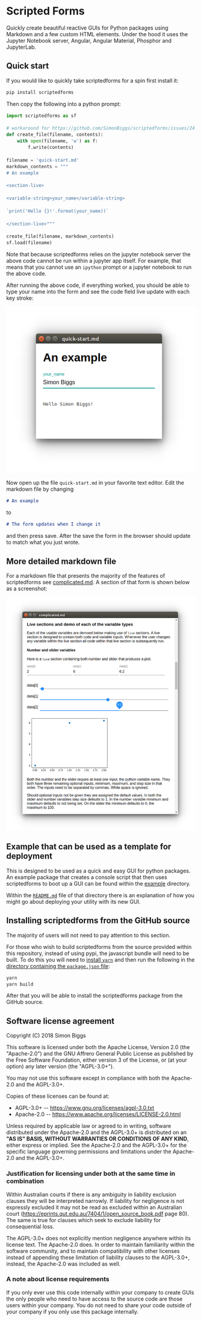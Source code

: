 <!-- markdownlint-disable MD033 -->

# Scripted Forms

Quickly create beautiful reactive GUIs for Python packages using Markdown and a few custom HTML elements. Under the hood it uses the Jupyter Notebook server, Angular, Angular Material, Phosphor and JupyterLab.

## Quick start

If you would like to quickly take scriptedforms for a spin first install it:

```bash
pip install scriptedforms
```

Then copy the following into a python prompt:

```python
import scriptedforms as sf

# workaround for https://github.com/SimonBiggs/scriptedforms/issues/24
def create_file(filename, contents):
    with open(filename, 'w') as f:
        f.write(contents)

filename = 'quick-start.md'
markdown_contents = """
# An example

<section-live>

<variable-string>your_name</variable-string>

`print('Hello {}!'.format(your_name))`

</section-live>"""

create_file(filename, markdown_contents)
sf.load(filename)
```

Note that because scriptedforms relies on the jupyter notebook server
the above code cannot be run within a jupyter app itself. For example, that means that you cannot
use an `ipython` prompt or a jupyter notebook to run the above code.

After running the above code, if everything worked, you should be able to type
your name into the form and see the code field live update with each key stroke:

<p align="center">
  <img src="./screenshots/quick-start.png">
</p>

Now open up the file `quick-start.md` in your favorite text editor.
Edit the markdown file by changing 

```markdown
# An example
```
to

```markdown
# The form updates when I change it
```
and then press save. After the save the form in the browser should update to match what you just wrote.

## More detailed markdown file

For a markdown file that presents the majority of the features of scriptedforms see
[complicated.md](https://raw.githubusercontent.com/SimonBiggs/scriptedforms/master/example/example/complicated.md).
A section of that form is shown below as a screenshot:

<p align="center">
  <img src="./screenshots/complicated.png">
</p>

## Example that can be used as a template for deployment

This is designed to be used as a quick and easy GUI for python packages. An
example package that creates a console script that then uses scriptedforms to
boot up a GUI can be found within the [example](./example) directory.

Within the [`README.md`](./example) file of that directory there is an
explanation of how you might go about deploying your utility with its new GUI.

## Installing scriptedforms from the GitHub source

The majority of users will not need to pay attention to this section.

For those who wish to build scriptedforms from the source provided within this repository, instead of using pypi, the javascript bundle will need to be built.
To do this you will need to [install `yarn`](https://yarnpkg.com/lang/en/docs/install/) and then run the following in the [directory containing the `package.json` file](./scriptedforms):

```bash
yarn
yarn build
```

After that you will be able to install the scriptedforms package from the GitHub source.

## Software license agreement

Copyright (C) 2018 Simon Biggs

This software is licensed under both the Apache License, Version 2.0
(the "Apache-2.0") and the
GNU Affrero General Public License as published by the Free Software
Foundation, either version 3 of the License, or (at your option) any later
version (the "AGPL-3.0+").

You may not use this software except in compliance with both the Apache-2.0 and
the AGPL-3.0+.

Copies of these licenses can be found at:

* AGPL-3.0+ -- <https://www.gnu.org/licenses/agpl-3.0.txt>
* Apache-2.0 -- <https://www.apache.org/licenses/LICENSE-2.0.html>

Unless required by applicable law or agreed to in writing, software
distributed under the Apache-2.0 and the AGPL-3.0+ is distributed on an **"AS IS" BASIS,
WITHOUT WARRANTIES OR CONDITIONS OF ANY KIND**, either express or implied. See
the Apache-2.0 and the AGPL-3.0+ for the specific language governing permissions and
limitations under the Apache-2.0 and the AGPL-3.0+.

### Justification for licensing under both at the same time in combination

Within Australian courts if there is any ambiguity in liability exclusion
clauses they will be interpreted narrowly. If liability for negligence is not
expressly excluded it may not be read as excluded within an Australian court
(<https://eprints.qut.edu.au/7404/1/open_source_book.pdf> page 80).
The same is true for clauses which seek to exclude liability for consequential
loss.

The AGPL-3.0+ does not explicitly mention negligence anywhere within its
license text. The Apache-2.0 does. In order to maintain familiarity within the
software community, and to maintain compatibility with other licenses instead
of appending these limitation of liability clauses to the AGPL-3.0+, instead,
the Apache-2.0 was included as well.

### A note about license requirements

If you only ever use this code internally within your company to create GUIs
the only people who need to have access to the source code are those users within
your company. You do not need to share your code outside of your company if you
only use this package internally.

